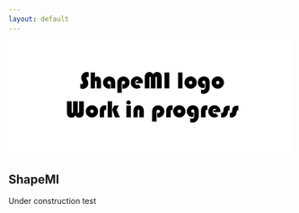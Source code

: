 ```yaml
---
layout: default
---
```


![SlicerSALT](images/ShapeMILogo_front.png "ShapeMI 2018")

ShapeMI 
---------------------
Under construction test

